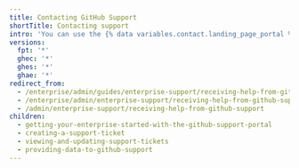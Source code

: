 ```yaml
---
title: Contacting GitHub Support
shortTitle: Contacting support
intro: 'You can use the {% data variables.contact.landing_page_portal %} to contact GitHub Support for help troubleshooting issues you encounter while using GitHub.'
versions:
  fpt: '*'
  ghec: '*'
  ghes: '*'
  ghae: '*'
redirect_from:
  - /enterprise/admin/guides/enterprise-support/receiving-help-from-github-enterprise-support
  - /enterprise/admin/enterprise-support/receiving-help-from-github-support
  - /admin/enterprise-support/receiving-help-from-github-support
children:
  - getting-your-enterprise-started-with-the-github-support-portal
  - creating-a-support-ticket
  - viewing-and-updating-support-tickets
  - providing-data-to-github-support
---
```

